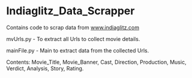 # Indiaglitz_Data_Scrapper
Contains code to scrap data from www.indiaglitz.com

mvUrls.py - To extract all Urls to collect movie details.

mainFile.py - Main to extract data from the collected Urls.

Contents:
Movie_Title, Movie_Banner, Cast, Direction, Production, Music, Verdict, Analysis, Story, Rating.

